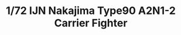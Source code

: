 ---
layout: product
title: "1/72 IJN Nakajima Type90 A2N1-2 Carrier Fighter"
price: "2700" 
desc: "Maketa"
img_path: "/assets/img/FP21.webp"
brand: "FineMolds"
available: false
special_offer: false
new: false
soon: false
cat: "010000"
subcat: "015900"
subsubcat: "0N/A"
sifra: "FP21"
popular: false
spec: false
---